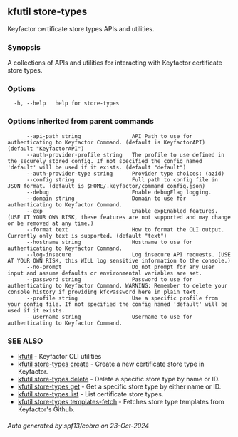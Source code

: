 ## kfutil store-types

Keyfactor certificate store types APIs and utilities.

### Synopsis

A collections of APIs and utilities for interacting with Keyfactor certificate store types.

### Options

```
  -h, --help   help for store-types
```

### Options inherited from parent commands

```
      --api-path string                API Path to use for authenticating to Keyfactor Command. (default is KeyfactorAPI) (default "KeyfactorAPI")
      --auth-provider-profile string   The profile to use defined in the securely stored config. If not specified the config named 'default' will be used if it exists. (default "default")
      --auth-provider-type string      Provider type choices: (azid)
      --config string                  Full path to config file in JSON format. (default is $HOME/.keyfactor/command_config.json)
      --debug                          Enable debugFlag logging.
      --domain string                  Domain to use for authenticating to Keyfactor Command.
      --exp                            Enable expEnabled features. (USE AT YOUR OWN RISK, these features are not supported and may change or be removed at any time.)
      --format text                    How to format the CLI output. Currently only text is supported. (default "text")
      --hostname string                Hostname to use for authenticating to Keyfactor Command.
      --log-insecure                   Log insecure API requests. (USE AT YOUR OWN RISK, this WILL log sensitive information to the console.)
      --no-prompt                      Do not prompt for any user input and assume defaults or environmental variables are set.
      --password string                Password to use for authenticating to Keyfactor Command. WARNING: Remember to delete your console history if providing kfcPassword here in plain text.
      --profile string                 Use a specific profile from your config file. If not specified the config named 'default' will be used if it exists.
      --username string                Username to use for authenticating to Keyfactor Command.
```

### SEE ALSO

* [kfutil](kfutil.md)	 - Keyfactor CLI utilities
* [kfutil store-types create](kfutil_store-types_create.md)	 - Create a new certificate store type in Keyfactor.
* [kfutil store-types delete](kfutil_store-types_delete.md)	 - Delete a specific store type by name or ID.
* [kfutil store-types get](kfutil_store-types_get.md)	 - Get a specific store type by either name or ID.
* [kfutil store-types list](kfutil_store-types_list.md)	 - List certificate store types.
* [kfutil store-types templates-fetch](kfutil_store-types_templates-fetch.md)	 - Fetches store type templates from Keyfactor's Github.

###### Auto generated by spf13/cobra on 23-Oct-2024
